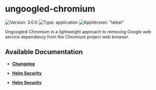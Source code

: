 # ungoogled-chromium

![Version: 3.0.0](https://img.shields.io/badge/Version-3.0.0-informational?style=flat-square) ![Type: application](https://img.shields.io/badge/Type-application-informational?style=flat-square) ![AppVersion: "latest"](https://img.shields.io/badge/AppVersion-"latest"-informational?style=flat-square)

Ungoogled-Chromium is a lightweight approach to removing Google web service dependency from the Chromium project web browser.

## Available Documentation

- [**Changelog**](CHANGELOG)

- [**Helm Security**](container-security)

- [**Helm Security**](helm-security)

